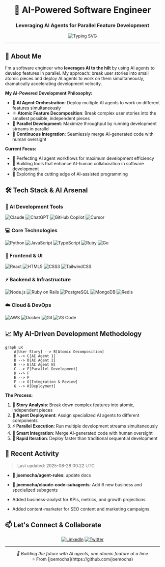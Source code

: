 <div align="center">
  <h1>🤖 AI-Powered Software Engineer</h1>
  <h3>Leveraging AI Agents for Parallel Feature Development</h3>
  
  ![Typing SVG](https://readme-typing-svg.herokuapp.com?font=Fira+Code&pause=1000&color=00D4FF&center=true&vCenter=true&width=500&lines=Software+Engineer+%2B+AI+Enthusiast;Parallel+Development+with+AI+Agents;Breaking+Stories+into+Atomic+Pieces;Building+the+Future%2C+One+Agent+at+a+Time)
</div>

---

## 🚀 About Me
I'm a software engineer who **leverages AI to the hilt** by using AI agents to develop features in parallel. My approach: break user stories into small atomic pieces and deploy AI agents to work on them simultaneously, dramatically accelerating development velocity.

**My AI-Powered Development Philosophy:**
- 🤖 **AI Agent Orchestration**: Deploy multiple AI agents to work on different features simultaneously
- ⚛️ **Atomic Feature Decomposition**: Break complex user stories into the smallest possible, independent pieces
- 🚀 **Parallel Development**: Maximize throughput by running development streams in parallel
- 🔄 **Continuous Integration**: Seamlessly merge AI-generated code with human oversight

**Current Focus:**
- 🌱 Perfecting AI agent workflows for maximum development efficiency  
- 💞️ Building tools that enhance AI-human collaboration in software development
- 🎯 Exploring the cutting edge of AI-assisted programming

## 🛠️ Tech Stack & AI Arsenal

### 🤖 AI Development Tools
![Claude](https://img.shields.io/badge/Claude-FF6B35?style=for-the-badge&logo=anthropic&logoColor=white)
![ChatGPT](https://img.shields.io/badge/ChatGPT-00A67E?style=for-the-badge&logo=openai&logoColor=white)
![GitHub Copilot](https://img.shields.io/badge/GitHub%20Copilot-000000?style=for-the-badge&logo=github&logoColor=white)
![Cursor](https://img.shields.io/badge/Cursor-000000?style=for-the-badge&logo=cursor&logoColor=white)

### 💻 Core Technologies
![Python](https://img.shields.io/badge/Python-3776AB?style=for-the-badge&logo=python&logoColor=white)
![JavaScript](https://img.shields.io/badge/JavaScript-F7DF1E?style=for-the-badge&logo=javascript&logoColor=black)
![TypeScript](https://img.shields.io/badge/TypeScript-007ACC?style=for-the-badge&logo=typescript&logoColor=white)
![Ruby](https://img.shields.io/badge/Ruby-CC342D?style=for-the-badge&logo=ruby&logoColor=white)
![Go](https://img.shields.io/badge/Go-00ADD8?style=for-the-badge&logo=go&logoColor=white)

### 🎨 Frontend & UI
![React](https://img.shields.io/badge/React-20232A?style=for-the-badge&logo=react&logoColor=61DAFB)
![HTML5](https://img.shields.io/badge/HTML5-E34F26?style=for-the-badge&logo=html5&logoColor=white)
![CSS3](https://img.shields.io/badge/CSS3-1572B6?style=for-the-badge&logo=css3&logoColor=white)
![TailwindCSS](https://img.shields.io/badge/Tailwind_CSS-38B2AC?style=for-the-badge&logo=tailwind-css&logoColor=white)

### ⚡ Backend & Infrastructure
![Node.js](https://img.shields.io/badge/Node.js-43853D?style=for-the-badge&logo=node.js&logoColor=white)
![Ruby on Rails](https://img.shields.io/badge/Ruby_on_Rails-CC0000?style=for-the-badge&logo=ruby-on-rails&logoColor=white)
![PostgreSQL](https://img.shields.io/badge/PostgreSQL-316192?style=for-the-badge&logo=postgresql&logoColor=white)
![MongoDB](https://img.shields.io/badge/MongoDB-4EA94B?style=for-the-badge&logo=mongodb&logoColor=white)
![Redis](https://img.shields.io/badge/Redis-DC382D?style=for-the-badge&logo=redis&logoColor=white)

### ☁️ Cloud & DevOps
![AWS](https://img.shields.io/badge/Amazon_AWS-232F3E?style=for-the-badge&logo=amazon-aws&logoColor=white)
![Docker](https://img.shields.io/badge/Docker-2496ED?style=for-the-badge&logo=docker&logoColor=white)
![Git](https://img.shields.io/badge/Git-F05032?style=for-the-badge&logo=git&logoColor=white)
![VS Code](https://img.shields.io/badge/VS_Code-007ACC?style=for-the-badge&logo=visual-studio-code&logoColor=white)

## 📈 My AI-Driven Development Methodology

```mermaid
graph LR
    A[User Story] --> B[Atomic Decomposition]
    B --> C[AI Agent 1]
    B --> D[AI Agent 2] 
    B --> E[AI Agent N]
    C --> F[Parallel Development]
    D --> F
    E --> F
    F --> G[Integration & Review]
    G --> H[Deployment]
```

**The Process:**
1. **🎯 Story Analysis**: Break down complex features into atomic, independent pieces
2. **🤖 Agent Deployment**: Assign specialized AI agents to different components
3. **⚡ Parallel Execution**: Run multiple development streams simultaneously
4. **🔗 Smart Integration**: Merge AI-generated code with human oversight
5. **🚀 Rapid Iteration**: Deploy faster than traditional sequential development

## 🔄 Recent Activity

> Last updated: 2025-08-28 00:22 UTC

- 🔨 **joemocha/agent-rules**: update docs
- 🔨 **joemocha/claude-code-subagents**: Add 6 new business and specialized subagents

- Added business-analyst for KPIs, metrics, and growth projections
- Added content-marketer for SEO content and marketing campaigns

## 📫 Let's Connect & Collaborate
<div align="center">
  
[![LinkedIn](https://img.shields.io/badge/LinkedIn-0077B5?style=for-the-badge&logo=linkedin&logoColor=white)](https://www.linkedin.com/in/sobu/)
[![Twitter](https://img.shields.io/badge/Twitter-1DA1F2?style=for-the-badge&logo=twitter&logoColor=white)](https://twitter.com/joemocha)

</div>

---

<div align="center">
  <i>🤖 Building the future with AI agents, one atomic feature at a time</i><br>
  ⭐️ From [joemocha](https://github.com/joemocha)
</div>
